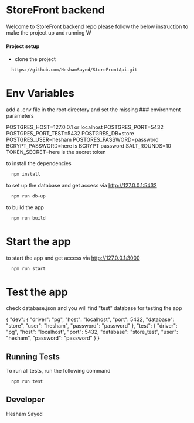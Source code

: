 # StoreFront backend

Welcome to StoreFront backend repo please follow the below instruction to make the project up and running 
W



#### Project setup

- clone the project

```bash
  https://github.com/HeshamSayed/StoreFrontApi.git
```


# Env Variables
add a .env file in the root directory and set the missing ### environment parameters

POSTGRES_HOST=127.0.0.1 or localhost
POSTGRES_PORT=5432
POSTGRES_PORT_TEST=5432
POSTGRES_DB=store
POSTGRES_USER=hesham
POSTGRES_PASSWORD=password
BCRYPT_PASSWORD=here is BCRYPT password
SALT_ROUNDS=10
TOKEN_SECRET=here is the secret token


to install the dependencies

```bash
  npm install 
```

to set up the database and get access via http://127.0.0.1:5432

```bash
  npm run db-up 
```


to build the app

```bash
  npm run build 
```


# Start the app

to start the app and get access via http://127.0.0.1:3000

```bash
  npm run start 
```



# Test the app

check database.json and you will find "test" database for testing the app


   {
        "dev": {
        "driver": "pg",
        "host": "localhost",
        "port": 5432,
        "database": "store",
        "user": "hesham",
        "password": "password"
        },
        "test": {
        "driver": "pg",
        "host": "localhost",
        "port": 5432,
        "database": "store_test",
        "user": "hesham",
        "password": "password"
        }
    }


## Running Tests

To run all tests, run the following command

```bash
  npm run test
```

## Developer

Hesham Sayed
